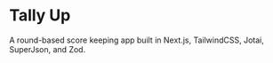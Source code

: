 # Tally Up

A round-based score keeping app built in Next.js, TailwindCSS, Jotai, SuperJson, and Zod.
